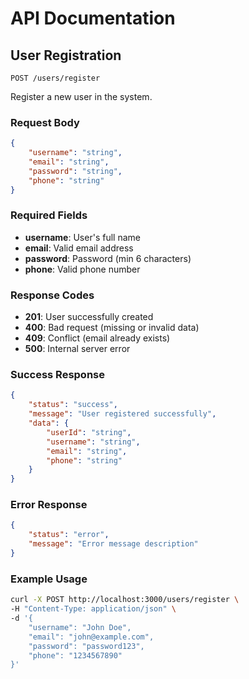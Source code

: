# API Documentation

## User Registration
`POST /users/register`

Register a new user in the system.

### Request Body
```json
{
    "username": "string",
    "email": "string",
    "password": "string",
    "phone": "string"
}
```

### Required Fields
- **username**: User's full name
- **email**: Valid email address
- **password**: Password (min 6 characters)
- **phone**: Valid phone number

### Response Codes
- **201**: User successfully created
- **400**: Bad request (missing or invalid data)
- **409**: Conflict (email already exists)
- **500**: Internal server error

### Success Response
```json
{
    "status": "success",
    "message": "User registered successfully",
    "data": {
        "userId": "string",
        "username": "string",
        "email": "string",
        "phone": "string"
    }
}
```

### Error Response
```json
{
    "status": "error",
    "message": "Error message description"
}
```

### Example Usage
```bash
curl -X POST http://localhost:3000/users/register \
-H "Content-Type: application/json" \
-d '{
    "username": "John Doe",
    "email": "john@example.com",
    "password": "password123",
    "phone": "1234567890"
}'
```
